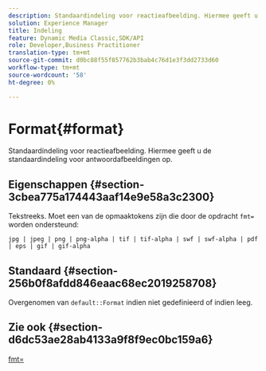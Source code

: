 ```yaml
---
description: Standaardindeling voor reactieafbeelding. Hiermee geeft u de standaardindeling voor antwoordafbeeldingen op.
solution: Experience Manager
title: Indeling
feature: Dynamic Media Classic,SDK/API
role: Developer,Business Practitioner
translation-type: tm+mt
source-git-commit: d0bc88f55f857762b3bab4c76d1e3f3dd2733d60
workflow-type: tm+mt
source-wordcount: '58'
ht-degree: 0%

---
```



# Format{#format}

Standaardindeling voor reactieafbeelding. Hiermee geeft u de standaardindeling voor antwoordafbeeldingen op.

## Eigenschappen {#section-3cbea775a174443aaf14e9e58a3c2300}

Tekstreeks. Moet een van de opmaaktokens zijn die door de opdracht `fmt=` worden ondersteund:

`jpg | jpeg | png | png-alpha | tif | tif-alpha | swf | swf-alpha | pdf | eps | gif | gif-alpha`

## Standaard {#section-256b0f8afdd846eaac68ec2019258708}

Overgenomen van `default::Format` indien niet gedefinieerd of indien leeg.

## Zie ook {#section-d6dc53ae28ab4133a9f8f9ec0bc159a6}

[fmt=](../../../../../ir-api/http-protocol/image-rendering-api-ref/c-ir-http-protocol-ref/c-ir-http-protocol-command-reference/r-ir-fmt.md#reference-4c743f67d56b47c5b774fcc900ff758c)
